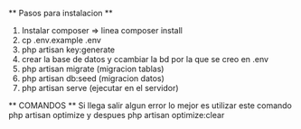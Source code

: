 ** Pasos para instalacion ** 

1. Instalar composer => linea composer install
2. cp .env.example .env
3. php artisan key:generate
4. crear la base de datos y ccambiar la bd por la que se creo en .env
4. php artisan migrate (migracion tablas)
5. php artisan db:seed (migracion datos)
6. php artisan serve (ejecutar en el servidor)

** COMANDOS ** 
Si llega salir algun error lo mejor es utilizar este comando php artisan optimize
y despues php artisan optimize:clear

